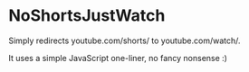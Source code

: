 # NoShortsJustWatch
Simply redirects youtube.com/shorts/ to youtube.com/watch/.

It uses a simple JavaScript one-liner, no fancy nonsense :)
